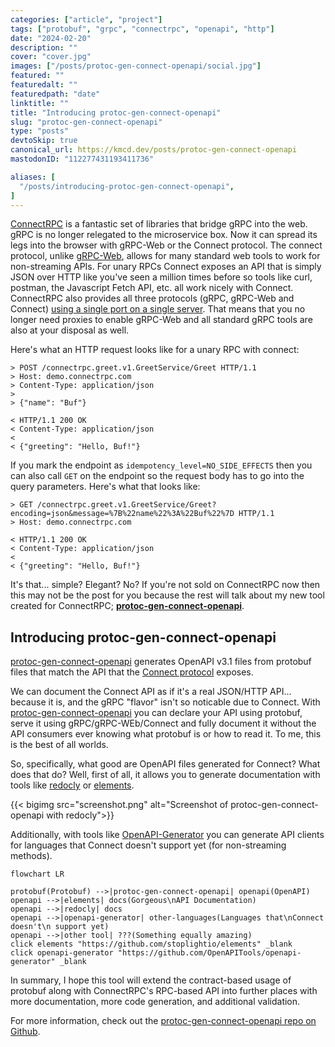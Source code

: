 ```yaml
---
categories: ["article", "project"]
tags: ["protobuf", "grpc", "connectrpc", "openapi", "http"]
date: "2024-02-20"
description: ""
cover: "cover.jpg"
images: ["/posts/protoc-gen-connect-openapi/social.jpg"]
featured: ""
featuredalt: ""
featuredpath: "date"
linktitle: ""
title: "Introducing protoc-gen-connect-openapi"
slug: "protoc-gen-connect-openapi"
type: "posts"
devtoSkip: true
canonical_url: https://kmcd.dev/posts/protoc-gen-connect-openapi
mastodonID: "112277431193411736"

aliases: [
  "/posts/introducing-protoc-gen-connect-openapi",
]
---
```


[ConnectRPC](https://connectrpc.com) is a fantastic set of libraries that bridge gRPC into the web. gRPC is no longer relegated to the microservice box. Now it can spread its legs into the browser with gRPC-Web or the Connect protocol. The connect protocol, unlike [gRPC-Web](https://github.com/grpc/grpc-web), allows for many standard web tools to work for non-streaming APIs. For unary RPCs Connect exposes an API that is simply JSON over HTTP like you've seen a million times before so tools like curl, postman, the Javascript Fetch API, etc. all work nicely with Connect. ConnectRPC also provides all three protocols (gRPC, gRPC-Web and Connect) [using a single port on a single server](https://connectrpc.com/docs/multi-protocol/). That means that you no longer need proxies to enable gRPC-Web and all standard gRPC tools are also at your disposal as well.

Here's what an HTTP request looks like for a unary RPC with connect:

```http
> POST /connectrpc.greet.v1.GreetService/Greet HTTP/1.1
> Host: demo.connectrpc.com
> Content-Type: application/json
>
> {"name": "Buf"}

< HTTP/1.1 200 OK
< Content-Type: application/json
<
< {"greeting": "Hello, Buf!"}
```

If you mark the endpoint as `idempotency_level=NO_SIDE_EFFECTS` then you can also call `GET` on the endpoint so the request body has to go into the query parameters. Here's what that looks like:

```http
> GET /connectrpc.greet.v1.GreetService/Greet?encoding=json&message=%7B%22name%22%3A%22Buf%22%7D HTTP/1.1
> Host: demo.connectrpc.com

< HTTP/1.1 200 OK
< Content-Type: application/json
<
< {"greeting": "Hello, Buf!"}
```

It's that... simple? Elegant? No? If you're not sold on ConnectRPC now then this may not be the post for you because the rest will talk about my new tool created for ConnectRPC; **[protoc-gen-connect-openapi](https://github.com/sudorandom/protoc-gen-connect-openapi)**.

## Introducing protoc-gen-connect-openapi
[protoc-gen-connect-openapi](https://github.com/sudorandom/protoc-gen-connect-openapi) generates OpenAPI v3.1 files from protobuf files that match the API that the [Connect protocol](https://connectrpc.com/docs/protocol) exposes.

We can document the Connect API as if it's a real JSON/HTTP API... because it is, and the gRPC "flavor" isn't so noticable due to Connect. With [protoc-gen-connect-openapi](https://github.com/sudorandom/protoc-gen-connect-openapi) you can declare your API using protobuf, serve it using gRPC/gRPC-WEb/Connect and fully document it without the API consumers ever knowing what protobuf is or how to read it. To me, this is the best of all worlds.

So, specifically, what good are OpenAPI files generated for Connect? What does that do? Well, first of all, it allows you to generate documentation with tools like [redocly](https://github.com/Redocly/redocly-cli) or [elements](https://github.com/stoplightio/elements).

{{< bigimg src="screenshot.png" alt="Screenshot of protoc-gen-connect-openapi with redocly">}}

Additionally, with tools like [OpenAPI-Generator](https://openapi-generator.tech) you can generate API clients for languages that Connect doesn't support yet (for non-streaming methods).

```mermaid
flowchart LR

protobuf(Protobuf) -->|protoc-gen-connect-openapi| openapi(OpenAPI)
openapi -->|elements| docs(Gorgeous\nAPI Documentation)
openapi -->|redocly| docs
openapi -->|openapi-generator| other-languages(Languages that\nConnect doesn't\n support yet)
openapi -->|other tool| ???(Something equally amazing)
click elements "https://github.com/stoplightio/elements" _blank
click openapi-generator "https://github.com/OpenAPITools/openapi-generator" _blank
```

In summary, I hope this tool will extend the contract-based usage of protobuf along with ConnectRPC's RPC-based API into further places with more documentation, more code generation, and additional validation.

For more information, check out the [protoc-gen-connect-openapi repo on Github](https://github.com/sudorandom/protoc-gen-connect-openapi).
